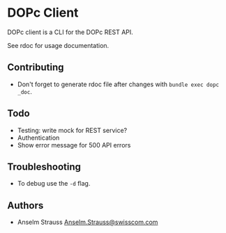 # DOPc Client

DOPc client is a CLI for the DOPc REST API.

See rdoc for usage documentation.

## Contributing

* Don't forget to generate rdoc file after changes with `bundle exec dopc
  _doc`.

## Todo

* Testing: write mock for REST service?
* Authentication
* Show error message for 500 API errors

## Troubleshooting

* To debug use the `-d` flag.

## Authors

* Anselm Strauss <Anselm.Strauss@swisscom.com>
